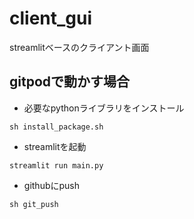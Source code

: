 # client_gui
streamlitベースのクライアント画面

## gitpodで動かす場合
* 必要なpythonライブラリをインストール
```
sh install_package.sh
```
* streamlitを起動
```
streamlit run main.py
```
* githubにpush
```
sh git_push 
```
